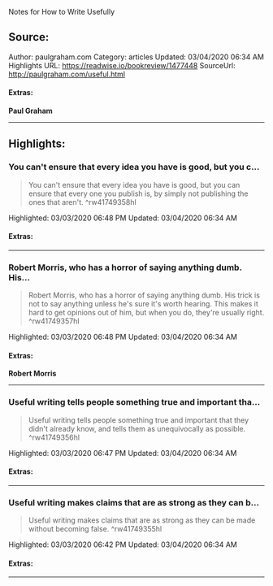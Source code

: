 Notes for How to Write Usefully

## Source:
Author: paulgraham.com
Category: articles
Updated: 03/04/2020 06:34 AM
Highlights URL: https://readwise.io/bookreview/1477448
SourceUrl: http://paulgraham.com/useful.html


#### Extras:
**Paul Graham**



 
-----
 ## Highlights:

### You can't ensure that every idea you have is good, but you c...
>You can't ensure that every idea you have is good, but you can ensure that every one you publish is, by simply not publishing the ones that aren't. ^rw41749358hl


Highlighted: 03/03/2020 06:48 PM
Updated: 03/04/2020 06:34 AM


#### Extras:





------

### Robert Morris, who has a horror of saying anything dumb. His...
>Robert Morris, who has a horror of saying anything dumb. His trick is not to say anything unless he's sure it's worth hearing. This makes it hard to get opinions out of him, but when you do, they're usually right. ^rw41749357hl


Highlighted: 03/03/2020 06:48 PM
Updated: 03/04/2020 06:34 AM


#### Extras:
**Robert Morris**




------

### Useful writing tells people something true and important tha...
>Useful writing tells people something true and important that they didn't already know, and tells them as unequivocally as possible. ^rw41749356hl


Highlighted: 03/03/2020 06:47 PM
Updated: 03/04/2020 06:34 AM


#### Extras:





------

### Useful writing makes claims that are as strong as they can b...
>Useful writing makes claims that are as strong as they can be made without becoming false. ^rw41749355hl


Highlighted: 03/03/2020 06:42 PM
Updated: 03/04/2020 06:34 AM


#### Extras:





------

